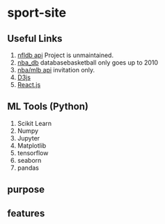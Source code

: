 # sport-site

## Useful Links
1. [nfldb api](https://github.com/BurntSushi/nfldb) Project is unmaintained.
2. [nba_db](http://databasebasketball.com/stats_download.htm) databasebasketball only goes up to 2010
3. [nba/mlb api](https://erikberg.com/api#) invitation only. 
4. [D3js](https://d3js.org/)
5. [React.js](https://facebook.github.io/react/docs/introducing-jsx.html)  
  
## ML Tools (Python)  
1. Scikit Learn  
2. Numpy  
3. Jupyter  
4. Matplotlib  
5. tensorflow 
6. seaborn
7. pandas

## purpose
## features